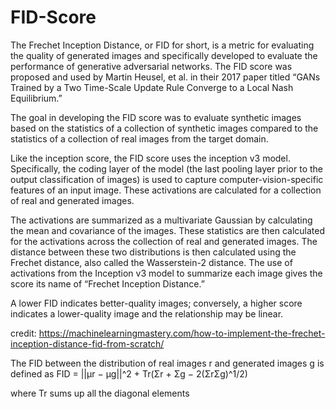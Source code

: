 # FID-Score
The Frechet Inception Distance, or FID for short, is a metric for evaluating the quality of generated images and specifically developed to evaluate the performance of generative adversarial networks. The FID score was proposed and used by Martin Heusel, et al. in their 2017 paper titled “GANs Trained by a Two Time-Scale Update Rule Converge to a Local Nash Equilibrium.”

The goal in developing the FID score was to evaluate synthetic images based on the statistics of a collection of synthetic images compared to the statistics of a collection of real images from the target domain.

Like the inception score, the FID score uses the inception v3 model. Specifically, the coding layer of the model (the last pooling layer prior to the output classification of images) is used to capture computer-vision-specific features of an input image. These activations are calculated for a collection of real and generated images.

The activations are summarized as a multivariate Gaussian by calculating the mean and covariance of the images. These statistics are then calculated for the activations across the collection of real and generated images. The distance between these two distributions is then calculated using the Frechet distance, also called the Wasserstein-2 distance. The use of activations from the Inception v3 model to summarize each image gives the score its name of “Frechet Inception Distance.”

A lower FID indicates better-quality images; conversely, a higher score indicates a lower-quality image and the relationship may be linear.

credit: https://machinelearningmastery.com/how-to-implement-the-frechet-inception-distance-fid-from-scratch/

The FID between the distribution of
real images r and generated images g is defined as
FID = ||µr − µg||^2 + Tr(Σr + Σg − 2(ΣrΣg)^1/2)

where Tr sums up all the diagonal elements
